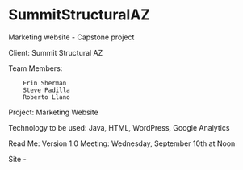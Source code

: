 SummitStructuralAZ
==================

Marketing website - Capstone project

Client:		Summit Structural AZ

Team Members:	
        
		Erin Sherman
		Steve Padilla
		Roberto Llano

Project:	Marketing Website

Technology to be used: Java, HTML, WordPress, Google Analytics

Read Me: Version 1.0
Meeting: Wednesday, September 10th at Noon

Site - 
